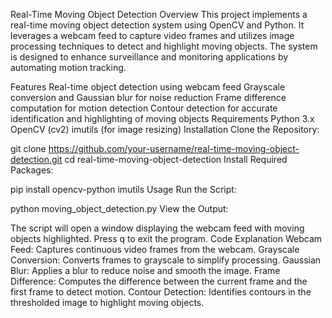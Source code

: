 
Real-Time Moving Object Detection
Overview
This project implements a real-time moving object detection system using OpenCV and Python. It leverages a webcam feed to capture video frames and utilizes image processing techniques to detect and highlight moving objects. The system is designed to enhance surveillance and monitoring applications by automating motion tracking.

Features
Real-time object detection using webcam feed
Grayscale conversion and Gaussian blur for noise reduction
Frame difference computation for motion detection
Contour detection for accurate identification and highlighting of moving objects
Requirements
Python 3.x
OpenCV (cv2)
imutils (for image resizing)
Installation
Clone the Repository:


git clone https://github.com/your-username/real-time-moving-object-detection.git
cd real-time-moving-object-detection
Install Required Packages:


pip install opencv-python imutils
Usage
Run the Script:


python moving_object_detection.py
View the Output:

The script will open a window displaying the webcam feed with moving objects highlighted.
Press q to exit the program.
Code Explanation
Webcam Feed: Captures continuous video frames from the webcam.
Grayscale Conversion: Converts frames to grayscale to simplify processing.
Gaussian Blur: Applies a blur to reduce noise and smooth the image.
Frame Difference: Computes the difference between the current frame and the first frame to detect motion.
Contour Detection: Identifies contours in the thresholded image to highlight moving objects.
